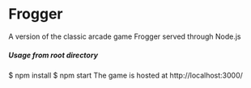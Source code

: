 # Frogger

A version of the classic arcade game Frogger served through Node.js

##### Usage from root directory
$ npm install
$ npm start
The game is hosted at http://localhost:3000/
